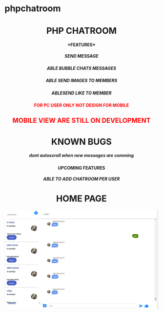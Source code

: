 # phpchatroom
<h1 align="center">
PHP CHATROOM
</h1>
<h4 align="center">
*FEATURES*
</h4>
<h5 align="center">
SEND MESSAGE
</h5>
  <h5 align="center">

ABLE BUBBLE CHATS MESSAGES
</h5>
  
  
  <h5 align="center">
ABLE SEND IMAGES TO MEMBERS
</h5>

  <h5 align="center">
ABLESEND LIKE TO MEMBER
</h5>

  <font color="red"><h4 stye="color:red;" align="center">
FOR PC USER ONLY NOT DESIGN FOR MOBILE
</h4>
  <h2 align="center">
MOBILE VIEW ARE STILL ON DEVELOPMENT
</h2>
  </font>

  <h1 align="center">
KNOWN BUGS
</h1>
 <h5 align="center">

*dont autoscroll when new messages are comming*
 </h5>

 <h4 align="center">

UPCOMING FEATURES
 <h4 align="center">

 <h5 align="center">

ABLE TO ADD CHATROOM PER USER
</h5>



 <h1 align="center">
HOME PAGE 
   </h1>
 <p align="center">
  <img src="https://raw.githubusercontent.com/Datcyx/phpchatroom/main/interface.PNG") width="550">
 

</p>


